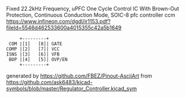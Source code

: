 Fixed 22.2kHz Frequency, uPFC One Cycle Control IC With Brown-Out Protection, Continuous Conduction Mode, SOIC-8
pfc controller ccm
https://www.infineon.com/dgdl/ir1153.pdf?fileId=5546d462533600a4015355c42a5b1649


	     +---------+
	 COM |[1]   [8]| GATE
	COMP |[2]   [7]| VCC
	ISNS |[3]   [6]| VFB
	 BOP |[4]   [5]| OVP/EN
	     +---------+


generated by https://github.com/FBEZ/Pinout-AsciiArt from https://github.com/ask6483/kicad-symbols/blob/master/Regulator_Controller.kicad_sym